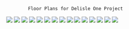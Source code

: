             Floor Plans for Delisle One Project

<img src="1b_d.PNG">
<img src="1br+j.PNG">
<img src="2b_a.PNG">
<img src="2b_c(2).PNG">
<img src="2b_f(2).PNG">
<img src="2b_h(3).PNG">
<img src="2b_i.PNG">
<img src="b_ph_a.PNG">
<img src="2bpha.PNG">
<img src="2bq.PNG">
<img src="2d_a.PNG">
<img src="2d_r.PNG">
<img src="2d_t.PNG">
<img src="3bf.PNG">
<img src="s_e_studio.PNG">
